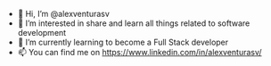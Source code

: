 - 👋 Hi, I’m @alexventurasv
- 👀 I’m interested in share and learn all things related to software development
- 🌱 I’m currently learning to become a Full Stack developer
- 📫 You can find me on https://www.linkedin.com/in/alexventurasv/

<!---
alexventurasv/alexventurasv is a ✨ special ✨ repository because its `README.md` (this file) appears on your GitHub profile.
You can click the Preview link to take a look at your changes.
--->
